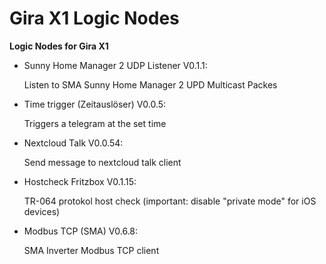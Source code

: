 # Gira X1 Logic Nodes

**Logic Nodes for Gira X1**

- Sunny Home Manager 2 UDP Listener V0.1.1:
  
  Listen to SMA Sunny Home Manager 2 UPD Multicast Packes  

  
- Time trigger (Zeitauslöser) V0.0.5: 
  
  Triggers a telegram at the set time
  
     
- Nextcloud Talk V0.0.54:
  
  Send message to nextcloud talk client 
  
  
  
- Hostcheck Fritzbox V0.1.15:
  
  TR-064 protokol host check (important: disable "private mode" for iOS devices)
  
 
- Modbus TCP (SMA) V0.6.8:

  SMA Inverter Modbus TCP client
  
  



